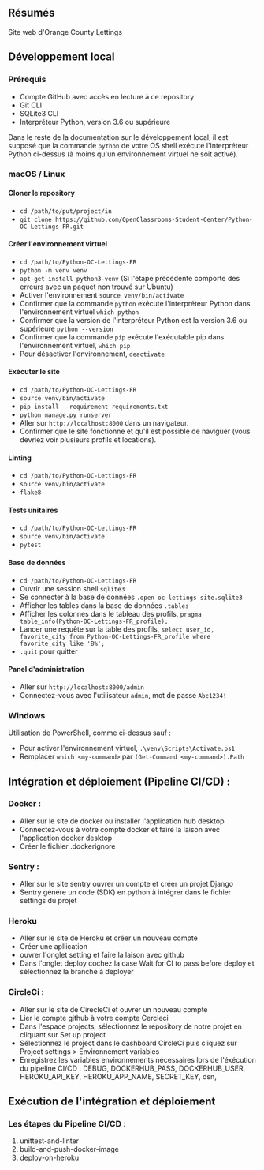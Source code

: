 ## Résumés

Site web d'Orange County Lettings

## Développement local

### Prérequis

- Compte GitHub avec accès en lecture à ce repository
- Git CLI
- SQLite3 CLI
- Interpréteur Python, version 3.6 ou supérieure

Dans le reste de la documentation sur le développement local, il est supposé que la commande `python` de votre OS shell exécute l'interpréteur Python ci-dessus (à moins qu'un environnement virtuel ne soit activé).

### macOS / Linux

#### Cloner le repository

- `cd /path/to/put/project/in`
- `git clone https://github.com/OpenClassrooms-Student-Center/Python-OC-Lettings-FR.git`

#### Créer l'environnement virtuel

- `cd /path/to/Python-OC-Lettings-FR`
- `python -m venv venv`
- `apt-get install python3-venv` (Si l'étape précédente comporte des erreurs avec un paquet non trouvé sur Ubuntu)
- Activer l'environnement `source venv/bin/activate`
- Confirmer que la commande `python` exécute l'interpréteur Python dans l'environnement virtuel
`which python`
- Confirmer que la version de l'interpréteur Python est la version 3.6 ou supérieure `python --version`
- Confirmer que la commande `pip` exécute l'exécutable pip dans l'environnement virtuel, `which pip`
- Pour désactiver l'environnement, `deactivate`

#### Exécuter le site

- `cd /path/to/Python-OC-Lettings-FR`
- `source venv/bin/activate`
- `pip install --requirement requirements.txt`
- `python manage.py runserver`
- Aller sur `http://localhost:8000` dans un navigateur.
- Confirmer que le site fonctionne et qu'il est possible de naviguer (vous devriez voir plusieurs profils et locations).

#### Linting

- `cd /path/to/Python-OC-Lettings-FR`
- `source venv/bin/activate`
- `flake8`

#### Tests unitaires

- `cd /path/to/Python-OC-Lettings-FR`
- `source venv/bin/activate`
- `pytest`

#### Base de données

- `cd /path/to/Python-OC-Lettings-FR`
- Ouvrir une session shell `sqlite3`
- Se connecter à la base de données `.open oc-lettings-site.sqlite3`
- Afficher les tables dans la base de données `.tables`
- Afficher les colonnes dans le tableau des profils, `pragma table_info(Python-OC-Lettings-FR_profile);`
- Lancer une requête sur la table des profils, `select user_id, favorite_city from
  Python-OC-Lettings-FR_profile where favorite_city like 'B%';`
- `.quit` pour quitter

#### Panel d'administration

- Aller sur `http://localhost:8000/admin`
- Connectez-vous avec l'utilisateur `admin`, mot de passe `Abc1234!`

### Windows

Utilisation de PowerShell, comme ci-dessus sauf :

- Pour activer l'environnement virtuel, `.\venv\Scripts\Activate.ps1` 
- Remplacer `which <my-command>` par `(Get-Command <my-command>).Path`

## Intégration et déploiement (Pipeline CI/CD) :

  ### Docker : 
  - Aller sur le site de docker ou installer l'application hub desktop
  - Connectez-vous à votre compte docker et faire la laison avec l'application docker desktop 
  - Créer le fichier .dockerignore
  
  ### Sentry : 
  - Aller sur le site sentry ouvrer un compte et créer un projet Django
  - Sentry génére un code (SDK) en python à intégrer dans le fichier settings du projet
  
  ### Heroku
  - Aller sur le site de Heroku et créer un nouveau compte
  - Créer une apllication
  - ouvrer l'onglet setting et faire la laison avec github
  - Dans l'onglet deploy cochez la case Wait for CI to pass before deploy et sélectionnez la branche à deployer


  ### CircleCi :
  - Aller sur le site de CirecleCi et ouvrer un nouveau compte
  - Lier le compte github à votre compte Cercleci
  - Dans l'espace projects, sélectionnez le repository de notre projet en cliquant sur Set up project
  - Sélectionnez le project dans le dashboard CircleCi puis cliquez sur Project settings > Environnement variables
  - Enregistrez les variables environnements nécessaires lors de l'éxécution du pipeline CI/CD : DEBUG, DOCKERHUB_PASS, DOCKERHUB_USER, HEROKU_API_KEY, HEROKU_APP_NAME, SECRET_KEY, dsn,
  
  
  ## Exécution de l'intégration et déploiement 
  
  ### Les étapes du Pipeline CI/CD : 
  
  1) unittest-and-linter
  2) build-and-push-docker-image
  3) deploy-on-heroku
  

  
  

